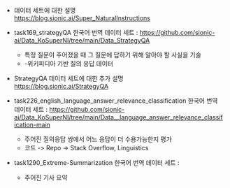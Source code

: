 - 데이터 세트에 대한 설명        
https://blog.sionic.ai/Super_NaturalInstructions     
    
  
    
- task169_strategyQA 한국어 번역 데이터 세트 : https://github.com/sionic-ai/Data_KoSuperNI/tree/main/Data_StrategyQA    
  - 특정 질문이 주어졌을 때 그 질문에 답하기 위해 알아야 할 사실을 기술    
  - -위키피디아 기반 질의 응답 데이터   


- StrategyQA 데이터 세트에 대한 추가 설명      
https://blog.sionic.ai/StrategyQA    

     
- task226_english_language_answer_relevance_classification 한국어 번역 데이터 세트 : https://github.com/sionic-ai/Data_KoSuperNI/tree/main/Data__language_answer_relevance_classification-main         
    - 주어진 질의응답 쌍에서 어느 응답이 더 수용가능한지 평가     
    -  코드 -> Repo -> Stack Overflow, Linguistics  


- task1290_Extreme-Summarization 한국어 번역 데이터 세트 :    
    - 주어진 기사 요약      
